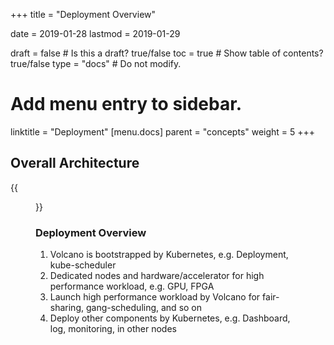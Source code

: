 +++
title =  "Deployment Overview"


date = 2019-01-28
lastmod = 2019-01-29

draft = false  # Is this a draft? true/false
toc = true  # Show table of contents? true/false
type = "docs"  # Do not modify.

# Add menu entry to sidebar.
linktitle = "Deployment"
[menu.docs]
  parent = "concepts"
  weight = 5
+++

## Overall Architecture


{{<figure library="1" src="deployment.png" title="">}}

### Deployment Overview
1. Volcano is bootstrapped by Kubernetes, e.g. Deployment, kube-scheduler
2. Dedicated nodes and hardware/accelerator for high performance workload, e.g. GPU, FPGA
3. Launch high performance workload by Volcano for fair-sharing, gang-scheduling, and so on
4. Deploy other components by Kubernetes, e.g. Dashboard, log, monitoring, in other nodes
